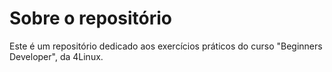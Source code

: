 # Sobre o repositório

Este é um repositório dedicado aos exercícios práticos do curso "Beginners Developer", da 4Linux.
